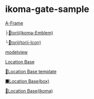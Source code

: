 # ikoma-gate-sample

[A-Frame](./A-Frame-Sample)

├[👷torii(ikoma-Emblem)](./A-Frame-ikoma-Emblem/)

└[👷torii(torii-Icon)](./A-Frame-ikoma-toriiIcon/)

[modelview](./AR-VR-Sample)

[Location Base](./location-based-ar-sample/)

[👷Location Base template](./location-based-ar-sample-template/)

[■Location Base(box)](./location-based-box-sample/)

[👷Location Base(ikoma)](./location-based-ikoma/)


